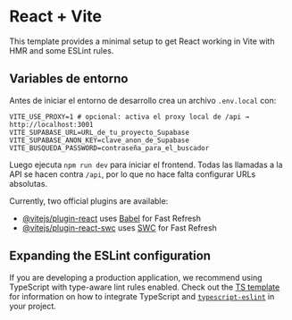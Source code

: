 # React + Vite

This template provides a minimal setup to get React working in Vite with HMR and some ESLint rules.

## Variables de entorno

Antes de iniciar el entorno de desarrollo crea un archivo `.env.local` con:

```
VITE_USE_PROXY=1 # opcional: activa el proxy local de /api → http://localhost:3001
VITE_SUPABASE_URL=URL_de_tu_proyecto_Supabase
VITE_SUPABASE_ANON_KEY=clave_anon_de_Supabase
VITE_BUSQUEDA_PASSWORD=contraseña_para_el_buscador
```

Luego ejecuta `npm run dev` para iniciar el frontend. Todas las llamadas a la API se hacen contra `/api`, por lo que no hace falta configurar URLs absolutas.

Currently, two official plugins are available:

- [@vitejs/plugin-react](https://github.com/vitejs/vite-plugin-react/blob/main/packages/plugin-react) uses [Babel](https://babeljs.io/) for Fast Refresh
- [@vitejs/plugin-react-swc](https://github.com/vitejs/vite-plugin-react/blob/main/packages/plugin-react-swc) uses [SWC](https://swc.rs/) for Fast Refresh

## Expanding the ESLint configuration

If you are developing a production application, we recommend using TypeScript with type-aware lint rules enabled. Check out the [TS template](https://github.com/vitejs/vite/tree/main/packages/create-vite/template-react-ts) for information on how to integrate TypeScript and [`typescript-eslint`](https://typescript-eslint.io) in your project.
